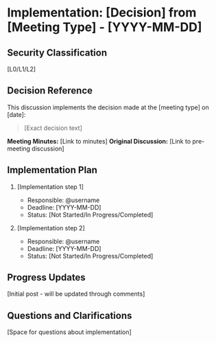 # Implementation: [Decision] from [Meeting Type] - [YYYY-MM-DD]

## Security Classification
[L0/L1/L2]

## Decision Reference
This discussion implements the decision made at the [meeting type] on [date]: 

> [Exact decision text]

**Meeting Minutes:** [Link to minutes]
**Original Discussion:** [Link to pre-meeting discussion]

## Implementation Plan
1. [Implementation step 1]
   - Responsible: @username
   - Deadline: [YYYY-MM-DD]
   - Status: [Not Started/In Progress/Completed]

2. [Implementation step 2]
   - Responsible: @username
   - Deadline: [YYYY-MM-DD]
   - Status: [Not Started/In Progress/Completed]

## Progress Updates
[Initial post - will be updated through comments]

## Questions and Clarifications
[Space for questions about implementation]
